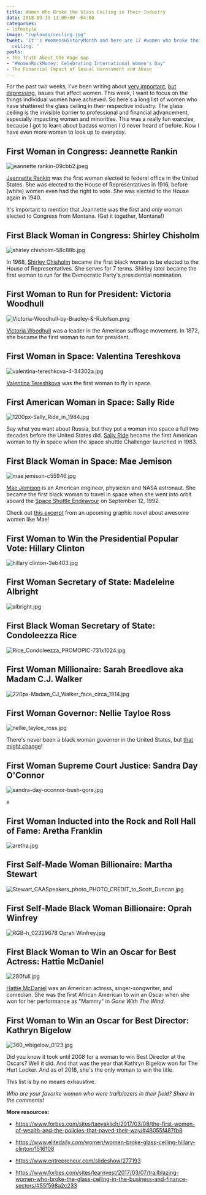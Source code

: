 ```yaml
---
title: Women Who Broke the Glass Ceiling in Their Industry
date: 2018-03-19 11:00:00 -04:00
categories:
- lifestyle
image: "/uploads/ceiling.jpg"
tweet: 'It''s #WomensHistoryMonth and here are 17 #women who broke their own glass
  ceiling. '
posts:
- The Truth About the Wage Gap
- "#WomenRockMoney: Celebrating International Women's Day"
- The Financial Impact of Sexual Harassment and Abuse
---
```


For the past two weeks, I've been writing about [very important](https://www.maggiegermano.com/blog/the-financial-impact-of-sexual-harassment-abuse/), [but depressing](https://www.maggiegermano.com/blog/the-truth-about-the-wage-gap/), issues that affect women. This week, I want to focus on the things individual women have achieved. So here's a long list of women who have shattered the glass ceiling in their respective industry. The glass ceiling is the invisible barrier to professional and financial advancement, especially impacting women and minorities. This was a really fun exercise, because I got to learn about badass women I'd never heard of before. Now I have even more women to look up to everyday.

## First Woman in Congress: Jeannette Rankin

![jeannette rankin-09cbb2.jpeg](/uploads/jeannette%20rankin-09cbb2.jpeg)

[Jeannette Rankin](https://en.wikipedia.org/wiki/Jeannette_Rankin) was the first woman elected to federal office in the United States. She was elected to the House of Representatives in 1916, before (white) women even had the right to vote.  She was elected to the House again in 1940.

It's important to mention that Jeannette was the first and *only* woman elected to Congress from Montana. (Get it together, Montana!)

## First Black Woman in Congress: Shirley Chisholm

![shirley chisholm-58c88b.jpg](/uploads/shirley%20chisholm-58c88b.jpg)

In 1968, [Shirley Chisholm](https://en.wikipedia.org/wiki/Shirley_Chisholm) became the first black woman to be elected to the House of Representatives. She serves for 7 terms. Shirley later became the first woman to run for the Democratic Party's presidential nomination.

## First Woman to Run for President: Victoria Woodhull

![Victoria-Woodhull-by-Bradley-&-Rulofson.png](/uploads/Victoria-Woodhull-by-Bradley-&-Rulofson.png)

[Victoria Woodhull](https://en.wikipedia.org/wiki/Victoria_Woodhull) was a leader in the American suffrage movement. In 1872, she became the first woman to run for president.

## First Woman in Space: Valentina Tereshkova

![valentina-tereshkova-4-34302a.jpg](/uploads/valentina-tereshkova-4-34302a.jpg)

[Valentina Tereshkova](https://en.wikipedia.org/wiki/Valentina_Tereshkova) was the first woman to fly in space.

## First American Woman in Space: Sally Ride

![1200px-Sally_Ride_in_1984.jpg](/uploads/1200px-Sally_Ride_in_1984.jpg)

Say what you want about Russia, but they put a woman into space a full two decades before the United States did. [Sally Ride](https://en.wikipedia.org/wiki/Sally_Ride) became the first American woman to fly in space when the space shuttle Challenger launched in 1983.

## First Black Woman in Space: Mae Jemison

![mae jemison-c55946.jpg](/uploads/mae%20jemison-c55946.jpg)

[Mae Jemison](https://www.biography.com/people/mae-c-jemison-9542378) is an American engineer, physician and NASA astronaut. She became the first black woman to travel in space when she went into orbit aboard the [Space Shuttle Endeavour](https://www.nasa.gov/centers/kennedy/shuttleoperations/orbiters/endeavour-info.html) on September 12, 1992.

Check out [this excerpt](https://www.thelily.com/mae-jemison-was-the-first-black-woman-in-space-shes-spent-her-life-proving-people-wrong/) from an upcoming graphic novel about awesome women like Mae!

## First Woman to Win the Presidential Popular Vote: Hillary Clinton

![hillary clinton-3eb403.jpg](/uploads/hillary%20clinton-3eb403.jpg)

## First Woman Secretary of State: Madeleine Albright

![albright.jpg](/uploads/albright.jpg)

## First Black Woman Secretary of State: Condoleezza Rice

![Rice_Condoleezza_PROMOPIC-731x1024.jpg](/uploads/Rice_Condoleezza_PROMOPIC-731x1024.jpg)

## First Woman Millionaire: Sarah Breedlove aka Madam C.J. Walker

![220px-Madam_CJ_Walker_face_circa_1914.jpg](/uploads/220px-Madam_CJ_Walker_face_circa_1914.jpg)

## First Woman Governor: Nellie Tayloe Ross

![nellie_tayloe_ross.jpg](/uploads/nellie_tayloe_ross.jpg)

There's never been a black woman governor in the United States, but [that might change](https://broadly.vice.com/en_us/article/7xejng/stacey-abrams-georgia-first-black-female-governor)!

## First Woman Supreme Court Justice: Sandra Day O'Connor

![sandra-day-oconnor-bush-gore.jpg](/uploads/sandra-day-oconnor-bush-gore.jpg)

x

## First Woman Inducted into the Rock and Roll Hall of Fame: Aretha Franklin

![aretha.jpg](/uploads/aretha.jpg)

## First Self-Made Woman Billionaire: Martha Stewart

![Stewart_CAASpeakers_photo_PHOTO_CREDIT_to_Scott_Duncan.jpg](/uploads/Stewart_CAASpeakers_photo_PHOTO_CREDIT_to_Scott_Duncan.jpg)

## First Self-Made Black Woman Billionaire: Oprah Winfrey

![RGB-h_02329678 Oprah Winfrey.jpg](/uploads/RGB-h_02329678%20Oprah%20Winfrey.jpg)

## First Black Woman to Win an Oscar for Best Actress: Hattie McDaniel

![280full.jpg](/uploads/280full.jpg)

[Hattie McDaniel](https://en.wikipedia.org/wiki/Hattie_McDaniel) was an American actress, singer-songwriter, and comedian. She was the first African American to win an Oscar when she won for her performance as "Mammy" in *Gone With The Wind*. 

## First Woman to Win an Oscar for Best Director: Kathryn Bigelow

![360_wbigelow_0123.jpg](/uploads/360_wbigelow_0123.jpg)

Did you know it took until 2008 for a woman to win Best Director at the Oscars? Well it did. And that was the year that Kathryn Bigelow won for The Hurt Locker. And as of 2018, she's the only woman to win the title. 

This list is by no means exhaustive. 

*Who are your favorite women who were trailblazers in their field? Share in the comments!*

**More resources:**

* https://www.forbes.com/sites/tanyaklich/2017/03/08/the-first-women-of-wealth-and-the-policies-that-paved-their-way/#48055f487fb8

* https://www.elitedaily.com/women/women-broke-glass-ceiling-hillary-clinton/1516108

* https://www.entrepreneur.com/slideshow/277193

* https://www.forbes.com/sites/learnvest/2017/03/07/trailblazing-women-who-broke-the-glass-ceiling-in-the-business-and-finance-sectors/#55f598a2c233